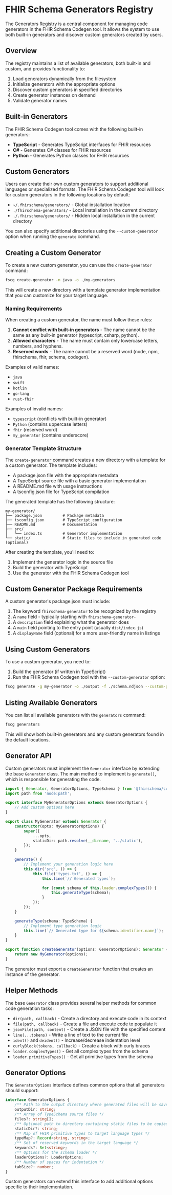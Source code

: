 # FHIR Schema Generators Registry

The Generators Registry is a central component for managing code generators in the FHIR Schema Codegen tool. It allows the system to use both built-in generators and discover custom generators created by users.

## Overview

The registry maintains a list of available generators, both built-in and custom, and provides functionality to:

1. Load generators dynamically from the filesystem
2. Initialize generators with the appropriate options
3. Discover custom generators in specified directories
4. Create generator instances on demand
5. Validate generator names

## Built-in Generators

The FHIR Schema Codegen tool comes with the following built-in generators:

- **TypeScript** - Generates TypeScript interfaces for FHIR resources
- **C#** - Generates C# classes for FHIR resources
- **Python** - Generates Python classes for FHIR resources

## Custom Generators

Users can create their own custom generators to support additional languages or specialized formats. The FHIR Schema Codegen tool will look for custom generators in the following locations by default:

- `~/.fhirschema/generators/` - Global installation location
- `./fhirschema-generators/` - Local installation in the current directory
- `./.fhirschema/generators/` - Hidden local installation in the current directory

You can also specify additional directories using the `--custom-generator` option when running the `generate` command.

## Creating a Custom Generator

To create a new custom generator, you can use the `create-generator` command:

```bash
fscg create-generator -n java -o ./my-generators
```

This will create a new directory with a template generator implementation that you can customize for your target language.

### Naming Requirements

When creating a custom generator, the name must follow these rules:

1. **Cannot conflict with built-in generators** - The name cannot be the same as any built-in generator (typescript, csharp, python).
2. **Allowed characters** - The name must contain only lowercase letters, numbers, and hyphens.
3. **Reserved words** - The name cannot be a reserved word (node, npm, fhirschema, fhir, schema, codegen).

Examples of valid names:

- `java`
- `swift`
- `kotlin`
- `go-lang`
- `rust-fhir`

Examples of invalid names:

- `typescript` (conflicts with built-in generator)
- `Python` (contains uppercase letters)
- `fhir` (reserved word)
- `my_generator` (contains underscore)

### Generator Template Structure

The `create-generator` command creates a new directory with a template for a custom generator. The template includes:

- A package.json file with the appropriate metadata
- A TypeScript source file with a basic generator implementation
- A README.md file with usage instructions
- A tsconfig.json file for TypeScript compilation

The generated template has the following structure:

```
my-generator/
├── package.json         # Package metadata
├── tsconfig.json        # TypeScript configuration
├── README.md            # Documentation
├── src/
│   └── index.ts         # Generator implementation
└── static/              # Static files to include in generated code (optional)
```

After creating the template, you'll need to:

1. Implement the generator logic in the source file
2. Build the generator with TypeScript
3. Use the generator with the FHIR Schema Codegen tool

## Custom Generator Package Requirements

A custom generator's package.json must include:

1. The keyword `fhirschema-generator` to be recognized by the registry
2. A `name` field - typically starting with `fhirschema-generator-`
3. A `description` field explaining what the generator does
4. A `main` field pointing to the entry point (usually `dist/index.js`)
5. A `displayName` field (optional) for a more user-friendly name in listings

## Using Custom Generators

To use a custom generator, you need to:

1. Build the generator (if written in TypeScript)
2. Run the FHIR Schema Codegen tool with the `--custom-generator` option:

```bash
fscg generate -g my-generator -o ./output -f ./schema.ndjson --custom-generator ./my-generators
```

## Listing Available Generators

You can list all available generators with the `generators` command:

```bash
fscg generators
```

This will show both built-in generators and any custom generators found in the default locations.

## Generator API

Custom generators must implement the `Generator` interface by extending the base `Generator` class. The main method to implement is `generate()`, which is responsible for generating the code.

```typescript
import { Generator, GeneratorOptions, TypeSchema } from '@fhirschema/codegen;
import path from 'node:path';

export interface MyGeneratorOptions extends GeneratorOptions {
    // Add custom options here
}

export class MyGenerator extends Generator {
    constructor(opts: MyGeneratorOptions) {
        super({
            ...opts,
            staticDir: path.resolve(__dirname, '../static'),
        });
    }

    generate() {
        // Implement your generation logic here
        this.dir('src', () => {
            this.file('types.txt', () => {
                this.line(`// Generated types`);

                for (const schema of this.loader.complexTypes()) {
                    this.generateType(schema);
                }
            });
        });
    }

    generateType(schema: TypeSchema) {
        // Implement type generation logic
        this.line(`// Generated type for ${schema.identifier.name}`);
    }
}

export function createGenerator(options: GeneratorOptions): Generator {
    return new MyGenerator(options);
}
```

The generator must export a `createGenerator` function that creates an instance of the generator.

## Helper Methods

The base `Generator` class provides several helper methods for common code generation tasks:

- `dir(path, callback)` - Create a directory and execute code in its context
- `file(path, callback)` - Create a file and execute code to populate it
- `jsonFile(path, content)` - Create a JSON file with the specified content
- `line(...tokens)` - Write a line of text to the current file
- `ident()` and `deident()` - Increase/decrease indentation level
- `curlyBlock(tokens, callback)` - Create a block with curly braces
- `loader.complexTypes()` - Get all complex types from the schema
- `loader.primitiveTypes()` - Get all primitive types from the schema

## Generator Options

The `GeneratorOptions` interface defines common options that all generators should support:

```typescript
interface GeneratorOptions {
    /** Path to the output directory where generated files will be saved */
    outputDir: string;
    /** Array of TypeSchema source files */
    files?: string[];
    /** Optional path to directory containing static files to be copied */
    staticDir?: string;
    /** Map of FHIR primitive types to target language types */
    typeMap?: Record<string, string>;
    /** Set of reserved keywords in the target language */
    keywords?: Set<string>;
    /** Options for the schema loader */
    loaderOptions?: LoaderOptions;
    /** Number of spaces for indentation */
    tabSize?: number;
}
```

Custom generators can extend this interface to add additional options specific to their implementation.
